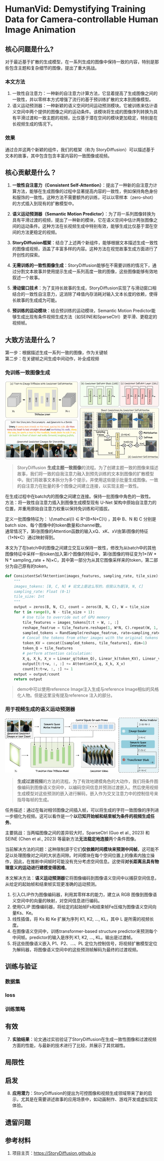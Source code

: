 # HumanVid: Demystifying Training Data for Camera-controllable Human Image Animation

## 核心问题是什么?

对于最近基于扩散的生成模型，在一系列生成的图像中保持一致的内容，特别是那些包含主题和复杂细节的图像，提出了重大挑战。

### 本文方法

1. 一致性自注意力：一种新的自注意力计算方法，它显着提高了生成图像之间的一致性，并以零样本方式增强了流行的基于预训练扩散的文本到图像模型。
2. 语义运动预测器：一种新颖的语义空间时间运动预测模块。它被训练来估计语义空间中两个提供的图像之间的运动条件。该模块将生成的图像序列转换为具有平滑过渡和一致主题的视频，比仅基于潜在空间的模块更加稳定，特别是在长视频生成的情况下。

### 效果

通过合并这两个新颖的组件，我们的框架（称为 StoryDiffusion）可以描述基于文本的故事，其中包含包含丰富内容的一致图像或视频。

## 核心贡献是什么？

1.  **一致性自注意力（Consistent Self-Attention）**：提出了一种新的自注意力计算方法，能够在生成图像的过程中显著提高内容的一致性，例如保持角色身份和服饰的一致性。这种方法不需要额外的训练，可以以零样本（zero-shot）的方式插入到现有的扩散模型中。

2.  **语义运动预测器（Semantic Motion Predictor）**：为了将一系列图像转换为具有平滑过渡的视频，提出了一种新的模块，它在语义空间中估计两张图像之间的运动条件。这种方法在长视频生成中特别有效，能够生成比仅基于潜在空间的方法更稳定的视频。

3.  **StoryDiffusion框架**：结合了上述两个新组件，能够根据文本描述生成一致性的图像或视频，涵盖了丰富多样的内容。这种方法在视觉故事生成方面进行了开创性的探索。

4.  **无需训练的一致性图像生成**：StoryDiffusion能够在不需要训练的情况下，通过分割文本故事并使用提示生成一系列高度一致的图像，这些图像能够有效地叙述一个故事。

5.  **滑动窗口技术**：为了支持长故事的生成，StoryDiffusion实现了与滑动窗口相结合的一致性自注意力，这消除了峰值内存消耗对输入文本长度的依赖，使得长故事的生成成为可能。

6.  **预训练的运动模块**：结合预训练的运动模块，Semantic Motion Predictor能够生成比现有条件视频生成方法（如SEINE和SparseCtrl）更平滑、更稳定的视频帧。

## 大致方法是什么？

第一步：根据描述生成一系列一致的图像，作为关键帧  
第二步：在关键帧之间生成中间动作，补全成视频  

### 免训练一致图像生成

![](./assets/b5016924794d9a8ba972b46fc76aa6d4_4_Figure_2_-992194038.png)

> StoryDiffusion **生成主题一致图像**的流程。为了创建主题一致的图像来描述故事，我们将一致的自我注意力融入到预先训练的文本到图像的扩散模型中。我们将故事文本拆分为多个提示，并使用这些提示批量生成图像。一致的自注意力在批量的多个图像之间建立连接，以实现主题一致性。

在生成过程中在batch内的图像之间建立连接。保持一批图像中角色的一致性。  
方法：将一致性自注意力插入到图像生成模型现有 U-Net 架构中原始自注意力的位置，并重用原始自注意力权重以保持免训练和可插拔。

定义一批图像特征为： \\(\mathcal{I} ∈ R^{B×N×C}\\) ，其中 B、N 和 C 分别是batch size、每个图像中的token数量和channel数。    
通常情况下，第i张图像的Attention函数的输入xQ、xK、xV由第i图像的特征（1×N×C）通过映射得到。  

本文为了在batch中的图像之间建立交互以保持一致性，修改为从batch中的其他图像特征中采样一些token加入第i个图像的特征中，第i张图像的特征变为1×(W * N * sampling_rate + N)×C，其中第一部分为从其它图像采样来的token，第二部分为自己原有的token。  

```python
def ConsistentSelfAttention(images_features, sampling_rate, tile_size): 
    """ 
    images_tokens: [B, C, N] # 论文上是这么写的，但我认为是[B, N, C] 
    sampling_rate: Float (0-1) 
    tile_size: Int 
    """ 
    output = zeros(B, N, C), count = zeros(B, N, C), W = tile_size 
    for t in range(0, N - tile_size + 1): 
        # Use tile to override out of GPU memory 
        tile_features = images_tokens[t:t + W, :, :] 
        reshape_featrue = tile_feature.reshape(1, W*N, C).repeat(W, 1, 1) 
        sampled_tokens = RandSample(reshape_featrue, rate=sampling_rate, dim=1) 
        # Concat the tokens from other images with the original tokens 
        token_KV = concat([sampled_tokens, tile_features], dim=1) 
        token_Q = tile_features 
        # perform attention calculation: 
        X_q, X_k, X_v = Linear_q(token_Q), Linear_k(token_KV), Linear_v(token_KV) 
        output[t:t+w, :, :] += Attention(X_q, X_k, X_v) 
        count[t:t+w, :, :] += 1 
    output = output/count 
    return output
```

> demo中可以使用reference Image注入生成与reference Image相似的风格化人物。但是这里没有提及reference 注入的部分。  

### 用于视频生成的语义运动预测器

![](./assets/b5016924794d9a8ba972b46fc76aa6d4_5_Figure_3_-2101833317.png)

> **生成过渡视频**的方法的流程。为了有效地建模角色的大动作，我们将条件图像编码到图像语义空间中，以编码空间信息并预测过渡嵌入。然后使用视频生成模型对这些预测的嵌入进行解码，嵌入作为交叉注意力中的控制信号来指导每帧的生成。

任务描述：通过在每对相邻图像之间插入帧，可以将生成的字符一致图像的序列进一步细化为视频。这可以看作是一个**以已知开始帧和结束帧为条件的视频生成任务**。  

主要挑战：当两​​幅图像之间的差异较大时，SparseCtrl (Guo et al., 2023) 和 SEINE (Chen et al., 2023) 等最新方法**无法稳定地连接**两个条件图像。  

当前解决方法的问题：这种限制源于它们**仅依赖时间模块来预测中间帧**，这可能不足以处理图像对之间的大状态间隙。时间模块在每个空间位置上的像素内独立操作，因此，在推断中间帧时可能没有充分考虑空间信息。这使得**对长距离且具有物理意义的运动进行建模变得困难**。

本文解决方法：**语义运动预测器**它将图像编码到图像语义空间中以捕获空间信息，从给定的起始帧和结束帧实现更准确的运动预测。  

1. 引入CLIP作为图像编码器，利用其零样本的能力，建立从 RGB 图像到图像语义空间中的向量的映射，对空间信息进行编码。
2. 使用CLIP 图像编码器，将给定的起始帧Fs和结束帧Fe压缩为图像语义空间向量Ks、Ke。
3. 线性插值，将 Ks 和 Ke 扩展为序列 K1, K2, ..., KL，其中 L 是所需的视频长度。
4. 在图像语义空间中，训练transformer-based structure predictor来预测每个中间帧。predictor的输入是序列 K1, K2, ..., KL。输出是过渡帧。
5. 将这些图像语义嵌入 P1、P2、...、PL 定位为控制信号，将视频扩散模型定位为解码器，将图像语义空间中的这些预测帧解码为最终的过渡视频。


## 训练与验证

### 数据集

### loss

### 训练策略

## 有效

7.  **实验结果**：论文通过实验验证了StoryDiffusion在生成一致性图像和过渡视频方面的性能，与最新的技术进行了比较，并展示了其优越性。

## 局限性

## 启发

8.  **应用潜力**：StoryDiffusion的提出为可控图像和视频生成领域带来了新的启示，尤其是在需要讲述故事的应用场景中，如动画制作、游戏开发或虚拟现实体验。

## 遗留问题

## 参考材料

1. 项目主页：https://StoryDiffusion.github.io
